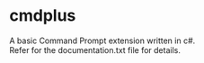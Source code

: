 <h1>cmdplus</h1>
<p>A basic Command Prompt extension written in c#.<br>
Refer for the documentation.txt file for details.</p>
